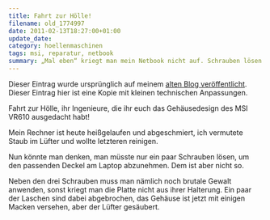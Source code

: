 ```yaml
---
title: Fahrt zur Hölle!
filename: old_1774997
date: 2011-02-13T18:27:00+01:00
update_date:
category: hoellenmaschinen
tags: msi, reparatur, netbook
summary: „Mal eben“ kriegt man mein Netbook nicht auf. Schrauben lösen reicht nicht, man muss Gewalt anwenden.
---
```

Dieser Eintrag wurde ursprünglich auf meinem [alten Blog veröffentlicht](https://stu.blogger.de/stories/1774997/). Dieser Eintrag hier ist eine Kopie mit kleinen technischen Anpassungen.

Fahrt zur Hölle, ihr Ingenieure, die ihr euch das Gehäusedesign des MSI VR610 ausgedacht habt!

Mein Rechner ist heute heißgelaufen und abgeschmiert, ich vermutete Staub im Lüfter und wollte letzteren reinigen.

Nun könnte man denken, man müsste nur ein paar Schrauben lösen, um den passenden Deckel am Laptop abzunehmen. Dem ist aber nicht so.

Neben den drei Schrauben muss man nämlich noch brutale Gewalt anwenden, sonst kriegt man die Platte nicht aus ihrer Halterung. Ein paar der Laschen sind dabei abgebrochen, das Gehäuse ist jetzt mit einigen Macken versehen, aber der Lüfter gesäubert.
